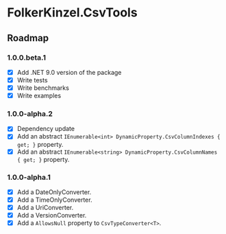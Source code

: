 # FolkerKinzel.CsvTools
## Roadmap

### 1.0.0.beta.1
- [x] Add .NET 9.0 version of the package
- [x] Write tests
- [x] Write benchmarks
- [x] Write examples

### 1.0.0-alpha.2
- [x] Dependency update
- [x] Add an abstract `IEnumerable<int> DynamicProperty.CsvColumnIndexes { get; }` property.
- [x] Add an abstract `IEnumerable<string> DynamicProperty.CsvColumnNames { get; }` property.

### 1.0.0-alpha.1
- [x] Add a DateOnlyConverter.
- [x] Add a TimeOnlyConverter.
- [x] Add a UriConverter.
- [x] Add a VersionConverter.
- [x] Add a `AllowsNull` property to `CsvTypeConverter<T>`.